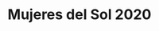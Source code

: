 ---
layout: project_set
title: Mujeres del Sol 2020
permalink: proyectos//mujeres-del-sol-2020/
description: "Es una iniciativa de Grid Alternatives que consiste en llevar a un grupo de mujeres de distintas zonas del país hacia una comunidad rural para instalar sistemas fotovoltaicos. Junto a las técnicas de Grid Alternatives, se realiza todo el montaje de la instalación y una de las actividades más emotivas es cuando se realiza la inauguración del sistema junto a los comunitarios.
</br></br>
Les invito a seguir su página en <a href='https://www.facebook.com/gridalternatives'>Facebook</a> y estar al pendiente de sus convocatorias."
projects:
    set: mujeres-del-sol-2020
    size: 1
---